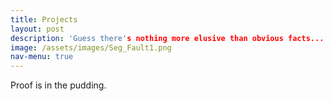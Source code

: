 ```yaml
---
title: Projects
layout: post
description: 'Guess there's nothing more elusive than obvious facts...'
image: /assets/images/Seg_Fault1.png
nav-menu: true
---
```


Proof is in the pudding.
